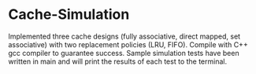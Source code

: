 # Cache-Simulation
Implemented three cache designs (fully associative, direct mapped, set associative) with two replacement policies (LRU, FIFO).
Compile with C++ gcc compiler to guarantee success.
Sample simulation tests have been written in main and will print the results of each test to the terminal.
